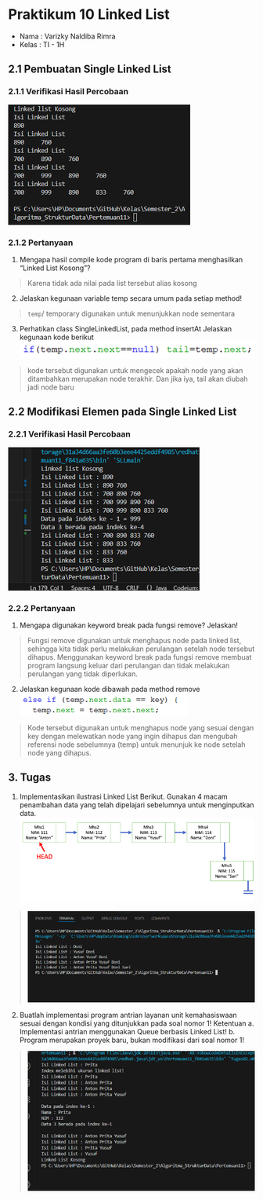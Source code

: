 # Praktikum 10 Linked List
* Nama  : Varizky Naldiba Rimra
* Kelas : TI - 1H

## 2.1 Pembuatan Single Linked List
### 2.1.1 Verifikasi Hasil Percobaan
![alt text](image.png)
### 2.1.2 Pertanyaan
1. Mengapa hasil compile kode program di baris pertama menghasilkan “Linked List Kosong”?
> Karena tidak ada nilai pada list tersebut alias kosong
2. Jelaskan kegunaan variable temp secara umum pada setiap method!
> `temp`/ temporary digunakan untuk menunjukkan node sementara 
3. Perhatikan class SingleLinkedList, pada method insertAt Jelaskan kegunaan kode berikut
![alt text](image-1.png)
> kode tersebut digunakan untuk mengecek apakah node yang akan ditambahkan merupakan node terakhir. Dan jika iya, tail akan diubah jadi node baru

## 2.2 Modifikasi Elemen pada Single Linked List
### 2.2.1 Verifikasi Hasil Percobaan
![alt text](image-2.png)
### 2.2.2 Pertanyaan
1. Mengapa digunakan keyword break pada fungsi remove? Jelaskan!
> Fungsi remove digunakan untuk menghapus node pada linked list, sehingga kita tidak perlu melakukan perulangan setelah node tersebut dihapus. Menggunakan keyword break pada fungsi remove membuat program langsung keluar dari perulangan dan tidak melakukan perulangan yang tidak diperlukan.
2. Jelaskan kegunaan kode dibawah pada method remove
![alt text](image-3.png)
> Kode tersebut digunakan untuk menghapus node yang sesuai dengan key dengan melewatkan node yang ingin dihapus dan mengubah referensi node sebelumnya (temp) untuk menunjuk ke node setelah node yang dihapus.

## 3. Tugas
1. Implementasikan ilustrasi Linked List Berikut. Gunakan 4 macam penambahan data yang telah
dipelajari sebelumnya untuk menginputkan data.
![alt text](image-4.png)

> ![alt text](image-5.png)
2. Buatlah implementasi program antrian layanan unit kemahasiswaan sesuai dengan kondisi yang
ditunjukkan pada soal nomor 1! Ketentuan
a. Implementasi antrian menggunakan Queue berbasis Linked List!
b. Program merupakan proyek baru, bukan modifikasi dari soal nomor 1!
> ![alt text](image-7.png)